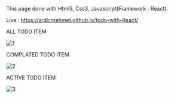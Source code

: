 
This page done with Html5, Css3, Javascript(Framework : React).

Live : https://ardicmehmet.github.io/todo-with-React/

ALL TODO ITEM

![1](https://user-images.githubusercontent.com/48796920/194329126-d1fcbd27-7553-469b-bffb-39f3e31c31de.PNG)

COMPLATED TODO ITEM

![2](https://user-images.githubusercontent.com/48796920/194329391-6ee93a5a-be1c-49a5-a842-9ff116100c54.PNG)

ACTIVE TODO ITEM

![3](https://user-images.githubusercontent.com/48796920/194329497-d0795170-4c6d-4012-b845-9b772eb74340.PNG)

